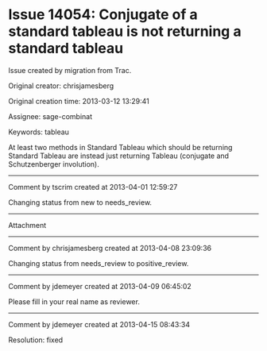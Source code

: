# Issue 14054: Conjugate of a standard tableau is not returning a standard tableau

Issue created by migration from Trac.

Original creator: chrisjamesberg

Original creation time: 2013-03-12 13:29:41

Assignee: sage-combinat

Keywords: tableau

At least two methods in Standard Tableau which should be returning Standard Tableau are instead just returning Tableau (conjugate and Schutzenberger involution).


---

Comment by tscrim created at 2013-04-01 12:59:27

Changing status from new to needs_review.


---

Attachment


---

Comment by chrisjamesberg created at 2013-04-08 23:09:36

Changing status from needs_review to positive_review.


---

Comment by jdemeyer created at 2013-04-09 06:45:02

Please fill in your real name as reviewer.


---

Comment by jdemeyer created at 2013-04-15 08:43:34

Resolution: fixed
